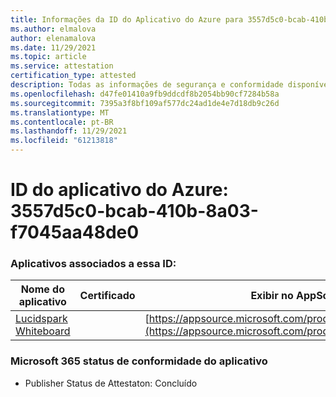 ```yaml
---
title: Informações da ID do Aplicativo do Azure para 3557d5c0-bcab-410b-8a03-f7045aa48de0
ms.author: elmalova
author: elenamalova
ms.date: 11/29/2021
ms.topic: article
ms.service: attestation
certification_type: attested
description: Todas as informações de segurança e conformidade disponíveis para 3557d5c0-bcab-410b-8a03-f7045aa48de0.
ms.openlocfilehash: d47fe01410a9fb9ddcdf8b2054bb90cf7284b58a
ms.sourcegitcommit: 7395a3f8bf109af577dc24ad1de4e7d18db9c26d
ms.translationtype: MT
ms.contentlocale: pt-BR
ms.lasthandoff: 11/29/2021
ms.locfileid: "61213818"
---
```

# <a name="azure-app-id-3557d5c0-bcab-410b-8a03-f7045aa48de0"></a>ID do aplicativo do Azure: 3557d5c0-bcab-410b-8a03-f7045aa48de0


### <a name="apps-associated-with-this-id"></a>Aplicativos associados a essa ID:
| **Nome do aplicativo** | **Certificado** | **Exibir no AppSource** |
|--------------|---------------|-----------------------|
| [Lucidspark Whiteboard](https://docs.microsoft.com/microsoft-365-app-certification/forward/WA200002583) |  | [https://appsource.microsoft.com/product/office/WA200002583](https://appsource.microsoft.com/product/office/WA200002583) |

### <a name="microsoft-365-app-compliance-status"></a>Microsoft 365 status de conformidade do aplicativo
- Publisher Status de Attestaton: Concluído
